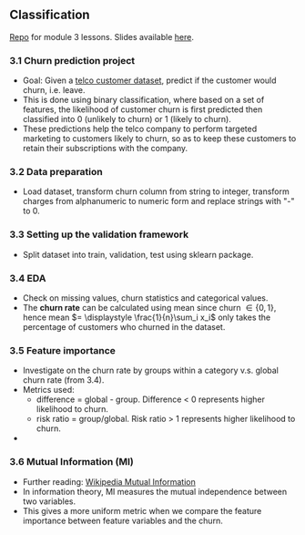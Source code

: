 ## Classification
[Repo](https://github.com/DataTalksClub/machine-learning-zoomcamp/tree/master/03-classification) for module 3 lessons. Slides available [here](https://www.slideshare.net/slideshow/ml-zoomcamp-3-machine-learning-for-classification/250224470).

### 3.1 Churn prediction project
* Goal: Given a [telco customer dataset](https://www.kaggle.com/datasets/blastchar/telco-customer-churn), predict if the customer would churn, i.e. leave.
* This is done using binary classification, where based on a set of features, the likelihood of customer churn is first predicted then classified into 0 (unlikely to churn) or 1 (likely to churn).
* These predictions help the telco company to perform targeted marketing to customers likely to churn, so as to keep these customers to retain their subscriptions with the company.

### 3.2 Data preparation
* Load dataset, transform churn column from string to integer, transform charges from alphanumeric to numeric form and replace strings with "-" to 0.

### 3.3 Setting up the validation framework
* Split dataset into train, validation, test using sklearn package.

### 3.4 EDA
* Check on missing values, churn statistics and categorical values.
* The **churn rate** can be calculated using mean since churn $\in \{0,1\}$, hence mean $= \displaystyle \frac{1}{n}\sum_i x_i$ only takes the percentage of customers who churned in the dataset.

### 3.5 Feature importance
* Investigate on the churn rate by groups within a category v.s. global churn rate (from 3.4).
* Metrics used: 
    * difference = global - group. Difference < 0 represents higher likelihood to churn.
    * risk ratio = group/global. Risk ratio > 1 represents higher likelihood to churn.
* 
### 3.6 Mutual Information (MI)
* Further reading: [Wikipedia Mutual Information](https://en.wikipedia.org/wiki/Mutual_information)
* In information theory, MI measures the mutual independence between two variables.
* This gives a more uniform metric when we compare the feature importance between feature variables and the churn.
